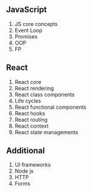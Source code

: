 ## JavaScript

1. JS core concepts
2. Event Loop
3. Promises
3. OOP
4. FP

## React

1. React core
2. React rendering
3. React class components
4. Life cycles
5. React functional components
6. React hooks
7. React routing
8. React context
8. React state managements

## Additional
1. UI frameworks
2. Node js
3. HTTP
4. Forms
